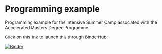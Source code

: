 # Programming example
Programming example for the Intensive Summer Camp associated with the Accelerated Masters Degree Programme.

Click on this link to launch this through BinderHub:

[![Binder](https://mybinder.org/badge_logo.svg)](https://mybinder.org/v2/gh/bri-sc/programming-example/HEAD?labpath=sequence.ipynb)

